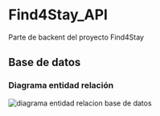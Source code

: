 # Find4Stay_API

Parte de backent del proyecto Find4Stay

## Base de datos

### Diagrama entidad relación

![diagrama entidad relacion base de datos](https://user-images.githubusercontent.com/67373492/170439093-f2eb62a6-49af-487c-9e8e-79d8b737789f.png)
